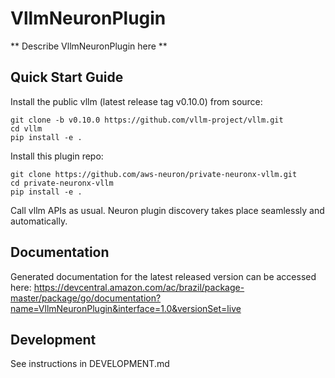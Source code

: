 # VllmNeuronPlugin

** Describe VllmNeuronPlugin here **

## Quick Start Guide

Install the public vllm (latest release tag v0.10.0) from source:
```
git clone -b v0.10.0 https://github.com/vllm-project/vllm.git
cd vllm
pip install -e .
```

Install this plugin repo:
```
git clone https://github.com/aws-neuron/private-neuronx-vllm.git
cd private-neuronx-vllm
pip install -e .
```

Call vllm APIs as usual. Neuron plugin discovery takes place seamlessly and automatically.

## Documentation

Generated documentation for the latest released version can be accessed here:
https://devcentral.amazon.com/ac/brazil/package-master/package/go/documentation?name=VllmNeuronPlugin&interface=1.0&versionSet=live

## Development

See instructions in DEVELOPMENT.md
